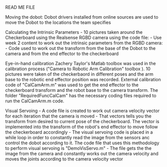 READ ME FILE

Moving the dobot:
    Dobot drivers installed from online sources are used to move the Dobot to the locations the team specifies


Calculating the Intrinsic Parameters
    - 10 pictures taken around the Checkerboard using the Realsense RGBD camera using the code file:
    - Use week 2 content to work out the intrinsic parameters from the RGBD camera:
    - Code used to work out the transform from the base of the Dobot to the camera and from the end effector to the checkerboard


Eye-in-hand calibration
    Zachery Taylor's Matlab toolbox was used in the calibration process ("Camera to Robotic Arm Calibration" toolbox ). 10 pictures were taken
of the checkerbaord in different poses and the arm base to the robotic end effector position was recorded. External calibration code of "CalCamArm.m" was
used to get the end effector to the checkerboard transform and the robot base to the camera transform.  The folder "RequiredFuncCalCam" has the necessary 
coding files required to run the CalCamArm.m code.



Visual Servoing
    - A code file is created to work out camera velocity vector for each iteration that the camera is moved 
    - That vectors tells you the transform from desired to current pose of the checkerboard. The vector is implemented
        into the transform of the robot's end effector to move follow the checkerboard accordingly
    - The visual servoing code is placed in a while loop in order to constantly read the image from the sensors anc 
       control the dobot according to it. The code file that uses this methodology to perform visual servoing is "DemoVisServo.m"
    - The file gets the the image from the camera and constantly works out the camera velocity and moves the joints according to the camera velocity
        vector



